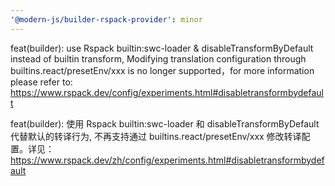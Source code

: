 ```yaml
---
'@modern-js/builder-rspack-provider': minor
---
```


feat(builder): use Rspack builtin:swc-loader & disableTransformByDefault instead of builtin transform, Modifying translation configuration through builtins.react/presetEnv/xxx is no longer supported，for more information please refer to: https://www.rspack.dev/config/experiments.html#disabletransformbydefault

feat(builder): 使用 Rspack builtin:swc-loader 和 disableTransformByDefault 代替默认的转译行为, 不再支持通过 builtins.react/presetEnv/xxx 修改转译配置。详见：https://www.rspack.dev/zh/config/experiments.html#disabletransformbydefault
